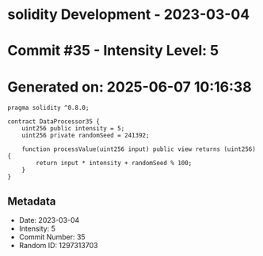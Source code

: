 ﻿# solidity Development - 2023-03-04
# Commit #35 - Intensity Level: 5
# Generated on: 2025-06-07 10:16:38
```solidity
pragma solidity ^0.8.0;

contract DataProcessor35 {
    uint256 public intensity = 5;
    uint256 private randomSeed = 241392;

    function processValue(uint256 input) public view returns (uint256) {
        return input * intensity + randomSeed % 100;
    }
}
```
## Metadata
- Date: 2023-03-04
- Intensity: 5
- Commit Number: 35
- Random ID: 1297313703
